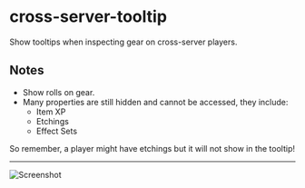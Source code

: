 # cross-server-tooltip

Show tooltips when inspecting gear on cross-server players.

## Notes
+ Show rolls on gear.
+ Many properties are still hidden and cannot be accessed, they include:
    + Item XP
    + Etchings
    + Effect Sets

So remember, a player might have etchings but it will not show in the tooltip!

---

![Screenshot](https://i.imgur.com/kyh0s2t.png)